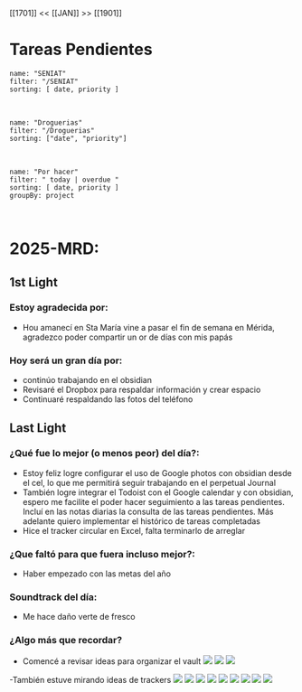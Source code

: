 [[1701]] << [[JAN]] >> [[1901]]
# Tareas Pendientes

```todoist
name: "SENIAT"
filter: "/SENIAT"
sorting: [ date, priority ]
```

<br/>

```todoist
name: "Droguerias"
filter: "/Droguerias"
sorting: ["date", "priority"]
```

<br/>

```todoist
name: "Por hacer"
filter: " today | overdue "
sorting: [ date, priority ]
groupBy: project
```

<br/>

# 2025-MRD:
## 1st Light
### Estoy agradecida por: 
* Hou amanecí en Sta María vine a pasar el fin de semana en Mérida, agradezco poder compartir un or de días con mis papás 
### Hoy será un gran día por:
- continúo trabajando en el obsidian 
- Revisaré el Dropbox para respaldar información y crear espacio 
- Continuaré respaldando las fotos del teléfono 
## Last Light
### ¿Qué fue lo mejor (o menos peor) del día?:
- Estoy feliz logre configurar el uso de Google photos con obsidian desde el cel, lo que me permitirá seguir trabajando en el perpetual Journal
- También logre integrar el Todoist con el Google calendar y con obsidian, espero me facilite el poder hacer seguimiento a las tareas pendientes. Incluí en las notas diarias la consulta de las tareas pendientes. Más adelante quiero implementar el histórico de tareas completadas 
- Hice el tracker circular en Excel, falta terminarlo de arreglar 
### ¿Que faltó para que fuera incluso mejor?:
- Haber empezado con las metas del año 
### Soundtrack del día:
- Me hace daño verte de fresco
### ¿Algo más que recordar?
- Comencé a revisar ideas para organizar el vault 
[![](2025-01-18_google-photo_234700.jpg)](https://photos.google.com/lr/photo/AKD7cQJRbi8jlMK9DM1Ys7dIw8PfFA2hBndUzHy5Pmt0-i80KY5hJ7PBtP941d-pdB-gNFCSIrhl6uTucC5TsqhB-f1SnL3BTA) 
[![](2025-01-18_google-photo_234702.jpg)](https://photos.google.com/lr/photo/AKD7cQJRKCuAVmFoaCC2uklXe8rggytiNdxN5-1z8MqH8n1Z_9ibxiDq0lnOswK0QT22o8mhEDPUxHGOsWAV7BWpbZkrRuauHA) 
[![](2025-01-18_google-photo_062725.jpg)](https://photos.google.com/lr/photo/AKD7cQLnOxzywiWsNFiwSOT4EDydI8qmx2gZMXv6BaZ6q5njYHQXboA9ziiV-05XpJtXP0yYh_egJ_Wao_9ypjtb7KucAAmKsg) 

-También estuve mirando ideas de trackers 
[![](2025-01-18_google-photo_044525.jpg)](https://photos.google.com/lr/photo/AKD7cQKdl5kDul15CjFrRPqT0ZLY6qc-3GVbkHIHjLBPEysLdciTDnvjtoPYh04FDK9gO4Itdzbkla9BK0wxXKmz0RthhUXxSw) [![](2025-01-18_google-photo_043944.jpg)](https://photos.google.com/lr/photo/AKD7cQKOLduxG26xafCtHIrZtkwYFWv_9K-wLitziUqVL91_4kazO5SutAx3QXyOApWH1KgIHLPr-j3s4lLjINUr7f7r9Ks1zg) [![](2025-01-18_google-photo_043941.jpg)](https://photos.google.com/lr/photo/AKD7cQKMQ9IZ-JWF_sGiuayPfUuSYp4qFQdal1GFlM2G_3x0snCQwnAw9bqtK-2RSn1jtmitRR5A7xkrrymv0I9h8wV5Yp0A3Q) [![](2025-01-18_google-photo_043935.jpg)](https://photos.google.com/lr/photo/AKD7cQLCyH1ouJy70IVAjb9hts7ZUFOpd-HftA0XBfF9riNWlE7VoHzgDXvEIXoc5MHE-X-Eo2JXhDFGsndabRzEU1QUhcYqUA) [![](2025-01-18_google-photo_043703.jpg)](https://photos.google.com/lr/photo/AKD7cQLFJVNhQNJgWAX-WFkCRf_5r9VVXkFV9FpuPbDX5WkpaUVCMkRQMRXDJZs5GVCnHTzgOgfFKaqGqoXEI6I4ThP_StGCXQ) [![](2025-01-18_google-photo_043621.jpg)](https://photos.google.com/lr/photo/AKD7cQL_UO6EFKjZCxpod-K-DUOIchTm5y7zzKP0SG_cYY6L4ZZAO7RWqgIvfDk02QlnOw4QI2tnW8SXlEyF-xLqPatxyWmvMQ) [![](2025-01-18_google-photo_043559.jpg)](https://photos.google.com/lr/photo/AKD7cQImApkl-sBZKFiQ6nob7N8nqEtVxiwCxwoofUfuH3UITmYNvcjz4sDYp_32UQOYWMqzISnRRJhD60CdWip9YvefGmcueQ) [![](2025-01-18_google-photo_041334.jpg)](https://photos.google.com/lr/photo/AKD7cQIRRpz2vru3ikVtlqf_VW1Ge-6C0FKnPheO-j_CgzdAv4jniXtFVHyPBmJujRGnRIDmlMLB_NUtd1bt7KSXMhJnFs9bbg) [![](2025-01-18_google-photo_040656.jpg)](https://photos.google.com/lr/photo/AKD7cQIxR0HOOjnRTlU7mWRYhb0vkfDODwyLJQrw52g9xxEdbJJhdTJUL31Wip9wTOCzFL-DSIS-WineL3NE1mPuCHcIqWPUkg) 